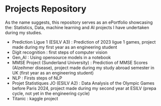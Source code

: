 # Projects Repository

As the name suggests, this repository serves as an ePortfolio showcasing the: Statistics, Data, machine learning and AI projects I have undertaken during my studies.


- Prediction Ligue 1 (ESILV A3) : Prediction of 2023 ligue 1 games, project made during my first year as an engineering student
- Digit recognition : first steps of computer vision
- Gen_AI : Using opensource models in a notebook
- MMSE Project (Sunderland University) : Prediction of MMSE Scores (Alzeihmer disease), project made during my study abroad semester in UK (first year as an engineering student)
- NLP : Firsts steps of NLP
- Projet Statistiques JO (ESILV A2) : Data Analysis of the Olympic Games before Paris 2024, project made during my second year at ESILV (prepa cycle, not yet in the engineering cycle)
- Titanic : kaggle project

